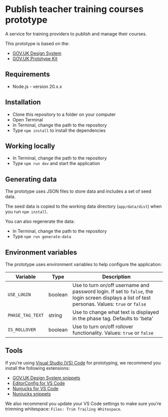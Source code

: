 # Publish teacher training courses prototype

A service for training providers to publish and manage their courses.

This prototype is based on the:

- [GOV.UK Design System](https://design-system.service.gov.uk/)
- [GOV.UK Prototype Kit](https://prototype-kit.service.gov.uk/docs/)

## Requirements

- Node.js - version 20.x.x

## Installation

- Clone this repository to a folder on your computer
- Open Terminal
- In Terminal, change the path to the repository
- Type `npm install` to install the dependencies

## Working locally

- In Terminal, change the path to the repository
- Type `npm run dev`  and start the application

## Generating data

The prototype uses JSON files to store data and includes a set of seed data.

The seed data is copied to the working data directory (`app/data/dist`) when you run `npm install`.

You can also regenerate the data:

- In Terminal, change the path to the repository
- Type `npm run generate-data`

## Environment variables

The prototype uses environment variables to help configure the application:

| Variable | Type | Description |
| --- | --- | --- |
| `USE_LOGIN` | boolean | Use to turn on/off username and password login. If set to `false`, the login screen displays a list of test personas. Values: `true` or `false` |
| `PHASE_TAG_TEXT` | string | Use to change what text is displayed in the phase tag. Defaults to 'beta' |
| `IS_ROLLOVER` | boolean | Use to turn on/off rollover functionality. Values: `true` or `false` |

## Tools

If you’re using [Visual Studio (VS) Code](https://code.visualstudio.com/) for prototyping, we recommend you install the following extensions:

- [GOV.UK Design System snippets](https://marketplace.visualstudio.com/items?itemName=simonwhatley.govuk-design-system-snippets)
- [EditorConfig for VS Code](https://marketplace.visualstudio.com/items?itemName=EditorConfig.EditorConfig)
- [Nunjucks for VS Code](https://marketplace.visualstudio.com/items?itemName=ronnidc.nunjucks)
- [Nunjucks snippets](https://marketplace.visualstudio.com/items?itemName=luwenjiechn.nunjucks-vscode-snippets)

We also recommend you update your VS Code settings to make sure you’re trimming whitespace: `Files: Trim Trailing Whitespace`.
